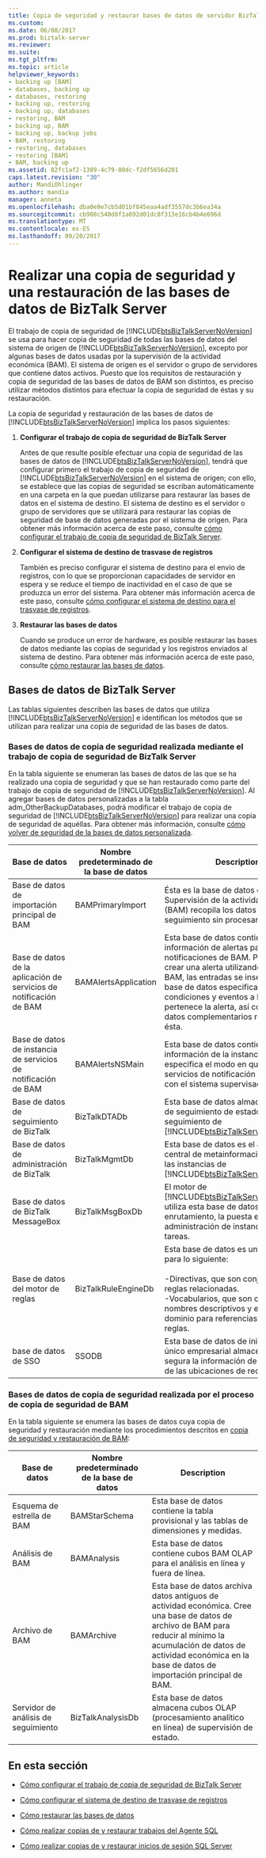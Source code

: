 ```yaml
---
title: Copia de seguridad y restaurar bases de datos de servidor BizTalk Server | Documentos de Microsoft
ms.custom: 
ms.date: 06/08/2017
ms.prod: biztalk-server
ms.reviewer: 
ms.suite: 
ms.tgt_pltfrm: 
ms.topic: article
helpviewer_keywords:
- backing up [BAM]
- databases, backing up
- databases, restoring
- backing up, restoring
- backing up, databases
- restoring, BAM
- backing up, BAM
- backing up, backup jobs
- BAM, restoring
- restoring, databases
- restoring [BAM]
- BAM, backing up
ms.assetid: 82fc1af2-1389-4c79-80dc-f2df5656d201
caps.latest.revision: "30"
author: MandiOhlinger
ms.author: mandia
manager: anneta
ms.openlocfilehash: dba0e9e7cb5d01bf845eaa4adf3557dc3b6ea34a
ms.sourcegitcommit: cb908c540d8f1a692d01dc8f313e16cb4b4e696d
ms.translationtype: MT
ms.contentlocale: es-ES
ms.lasthandoff: 09/20/2017
---
```

# <a name="backing-up-and-restoring-biztalk-server-databases"></a>Realizar una copia de seguridad y una restauración de las bases de datos de BizTalk Server
El trabajo de copia de seguridad de [!INCLUDE[btsBizTalkServerNoVersion](../includes/btsbiztalkservernoversion-md.md)] se usa para hacer copia de seguridad de todas las bases de datos del sistema de origen de [!INCLUDE[btsBizTalkServerNoVersion](../includes/btsbiztalkservernoversion-md.md)], excepto por algunas bases de datos usadas por la supervisión de la actividad económica (BAM). El sistema de origen es el servidor o grupo de servidores que contiene datos activos. Puesto que los requisitos de restauración y copia de seguridad de las bases de datos de BAM son distintos, es preciso utilizar métodos distintos para efectuar la copia de seguridad de éstas y su restauración.  
  
 La copia de seguridad y restauración de las bases de datos de [!INCLUDE[btsBizTalkServerNoVersion](../includes/btsbiztalkservernoversion-md.md)] implica los pasos siguientes:  
  
1.  **Configurar el trabajo de copia de seguridad de BizTalk Server**  
  
     Antes de que resulte posible efectuar una copia de seguridad de las bases de datos de [!INCLUDE[btsBizTalkServerNoVersion](../includes/btsbiztalkservernoversion-md.md)], tendrá que configurar primero el trabajo de copia de seguridad de [!INCLUDE[btsBizTalkServerNoVersion](../includes/btsbiztalkservernoversion-md.md)] en el sistema de origen; con ello, se establece que las copias de seguridad se escriban automáticamente en una carpeta en la que puedan utilizarse para restaurar las bases de datos en el sistema de destino. El sistema de destino es el servidor o grupo de servidores que se utilizará para restaurar las copias de seguridad de base de datos generadas por el sistema de origen. Para obtener más información acerca de este paso, consulte [cómo configurar el trabajo de copia de seguridad de BizTalk Server](../core/how-to-configure-the-backup-biztalk-server-job.md).  
  
2.  **Configurar el sistema de destino de trasvase de registros**  
  
     También es preciso configurar el sistema de destino para el envío de registros, con lo que se proporcionan capacidades de servidor en espera y se reduce el tiempo de inactividad en el caso de que se produzca un error del sistema. Para obtener más información acerca de este paso, consulte [cómo configurar el sistema de destino para el trasvase de registros](../core/how-to-configure-the-destination-system-for-log-shipping.md).  
  
3.  **Restaurar las bases de datos**  
  
     Cuando se produce un error de hardware, es posible restaurar las bases de datos mediante las copias de seguridad y los registros enviados al sistema de destino. Para obtener más información acerca de este paso, consulte [cómo restaurar las bases de datos](../core/how-to-restore-your-databases.md).  
  
## <a name="biztalk-server-databases"></a>Bases de datos de BizTalk Server  
 Las tablas siguientes describen las bases de datos que utiliza [!INCLUDE[btsBizTalkServerNoVersion](../includes/btsbiztalkservernoversion-md.md)] e identifican los métodos que se utilizan para realizar una copia de seguridad de las bases de datos.  
  
### <a name="databases-backed-up-by-the-backup-biztalk-server-job"></a>Bases de datos de copia de seguridad realizada mediante el trabajo de copia de seguridad de BizTalk Server  
 En la tabla siguiente se enumeran las bases de datos de las que se ha realizado una copia de seguridad y que se han restaurado como parte del trabajo de copia de seguridad de [!INCLUDE[btsBizTalkServerNoVersion](../includes/btsbiztalkservernoversion-md.md)]. Al agregar bases de datos personalizadas a la tabla adm_OtherBackupDatabases, podrá modificar el trabajo de copia de seguridad de [!INCLUDE[btsBizTalkServerNoVersion](../includes/btsbiztalkservernoversion-md.md)] para realizar una copia de seguridad de aquéllas. Para obtener más información, consulte [cómo volver de seguridad de la bases de datos personalizada](../core/how-to-back-up-custom-databases.md).  
  
|Base de datos|Nombre predeterminado de la base de datos|Description|  
|--------------|---------------------------|-----------------|  
|Base de datos de importación principal de BAM|BAMPrimaryImport|Ésta es la base de datos en la que Supervisión de la actividad económica (BAM) recopila los datos de seguimiento sin procesar.|  
|Base de datos de la aplicación de servicios de notificación de BAM|BAMAlertsApplication|Esta base de datos contiene información de alertas para notificaciones de BAM. Por ejemplo, al crear una alerta utilizando el portal de BAM, las entradas se insertan en la base de datos especificando las condiciones y eventos a los que pertenece la alerta, así como otros datos complementarios relativos a ésta.|  
|Base de datos de instancia de servicios de notificación de BAM|BAMAlertsNSMain|Esta base de datos contiene información de la instancia que especifica el modo en que los servicios de notificación se conectan con el sistema supervisado por BAM.|  
|Base de datos de seguimiento de BizTalk|BizTalkDTADb|Esta base de datos almacena los datos de seguimiento de estado del motor de seguimiento de [!INCLUDE[btsBizTalkServerNoVersion](../includes/btsbiztalkservernoversion-md.md)].|  
|Base de datos de administración de BizTalk|BizTalkMgmtDb|Esta base de datos es el almacén central de metainformación para todas las instancias de [!INCLUDE[btsBizTalkServerNoVersion](../includes/btsbiztalkservernoversion-md.md)].|  
|Base de datos de BizTalk MessageBox|BizTalkMsgBoxDb|El motor de [!INCLUDE[btsBizTalkServerNoVersion](../includes/btsbiztalkservernoversion-md.md)] utiliza esta base de datos para el enrutamiento, la puesta en cola, la administración de instancias y otras tareas.|  
|Base de datos del motor de reglas|BizTalkRuleEngineDb|Esta base de datos es un repositorio para lo siguiente:<br /><br /> -Directivas, que son conjuntos de reglas relacionadas.<br />-Vocabularios, que son colecciones de nombres descriptivos y específico de dominio para referencias de datos de reglas.|  
|base de datos de SSO|SSODB|Esta base de datos de inicio de sesión único empresarial almacena de forma segura la información de configuración de las ubicaciones de recepción.|  
  
### <a name="databases-backed-up-by-the-bam-backup-process"></a>Bases de datos de copia de seguridad realizada por el proceso de copia de seguridad de BAM  
 En la tabla siguiente se enumera las bases de datos cuya copia de seguridad y restauración mediante los procedimientos descritos en [copia de seguridad y restauración de BAM](../core/backing-up-and-restoring-bam.md):  
  
|Base de datos|Nombre predeterminado de la base de datos|Description|  
|--------------|---------------------------|-----------------|  
|Esquema de estrella de BAM|BAMStarSchema|Esta base de datos contiene la tabla provisional y las tablas de dimensiones y medidas.|  
|Análisis de BAM|BAMAnalysis|Esta base de datos contiene cubos BAM OLAP para el análisis en línea y fuera de línea.|  
|Archivo de BAM|BAMArchive|Esta base de datos archiva datos antiguos de actividad económica. Cree una base de datos de archivo de BAM para reducir al mínimo la acumulación de datos de actividad económica en la base de datos de importación principal de BAM.|  
|Servidor de análisis de seguimiento|BizTalkAnalysisDb|Esta base de datos almacena cubos OLAP (procesamiento analítico en línea) de supervisión de estado.|  
  
## <a name="in-this-section"></a>En esta sección  
  
-   [Cómo configurar el trabajo de copia de seguridad de BizTalk Server](../core/how-to-configure-the-backup-biztalk-server-job.md)  
  
-   [Cómo configurar el sistema de destino de trasvase de registros](../core/how-to-configure-the-destination-system-for-log-shipping.md)  
  
-   [Cómo restaurar las bases de datos](../core/how-to-restore-your-databases.md)  
  
-   [Cómo realizar copias de y restaurar trabajos del Agente SQL](../core/how-to-back-up-and-restore-sql-agent-jobs.md)  
  
-   [Cómo realizar copias de y restaurar inicios de sesión SQL Server](../core/how-to-back-up-and-restore-sql-server-logins.md)